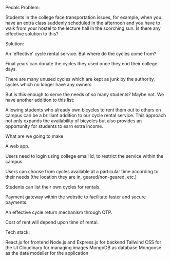 
Pedals
Problem:

Students in the college face transportation issues, for example, when you have an extra class suddenly scheduled in the afternoon and you have to walk from your hostel to the lecture hall in the scorching sun. Is there any effective solution to this?

Solution:

An 'effective' cycle rental service. But where do the cycles come from?

Final years can donate the cycles they used once they end their college days.

There are many unused cycles which are kept as junk by the authority, cycles which no longer have any owners

But is this enough to serve the needs of so many students? Maybe not. We have another addition to this list:

Allowing students who already own bicycles to rent them out to others on campus can be a brilliant addition to our cycle rental service. This approach not only expands the availability of bicycles but also provides an opportunity for students to earn extra income.

What are we going to make

A web app.

Users need to login using college email id, to restrict the service within the campus.

Users can choose from cycles available at a particular time according to their needs (the location they are in, geared/non-geared, etc.)

Students can list their own cycles for rentals.

Payment gateway within the website to facilitate faster and secure payments.

An effective cycle return mechanism through OTP.

Cost of rent will depend upon time of rental.

Tech stack:

React.js for frontend
Node.js and Express.js for backend
Tailwind CSS for the UI
Cloudinary for managing images
MongoDB as database
Mongoose as the data modeller for the application
